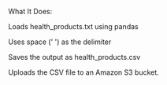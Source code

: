 What It Does:

Loads health_products.txt using pandas

Uses space (' ') as the delimiter

Saves the output as health_products.csv

Uploads the CSV file to an Amazon S3 bucket.


